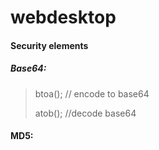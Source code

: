 # webdesktop
#### Security elements
##### Base64:
> btoa(); // encode to base64
>
> atob(); //decode base64
>
#### MD5:
